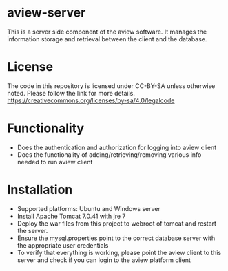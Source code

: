 # aview-server

This is a server side component of the aview software. It manages the information storage and retrieval between the client and the database. 

# License

The code in this repository is licensed under CC-BY-SA unless otherwise noted. Please follow the link for more details.
https://creativecommons.org/licenses/by-sa/4.0/legalcode

# Functionality

* Does the authentication and authorization for logging into aview client
* Does the functionality of adding/retrieving/removing various info needed to run aview client 

# Installation
* Supported platforms: Ubuntu and Windows server
* Install Apache Tomcat 7.0.41 with jre 7
* Deploy the war files from this project to webroot of tomcat and restart the server.
* Ensure the mysql.properties point to the correct database server with the appropriate user credentials
* To verify that everything is working, please point the aview client to this server and check if you can login to the aview platform client
